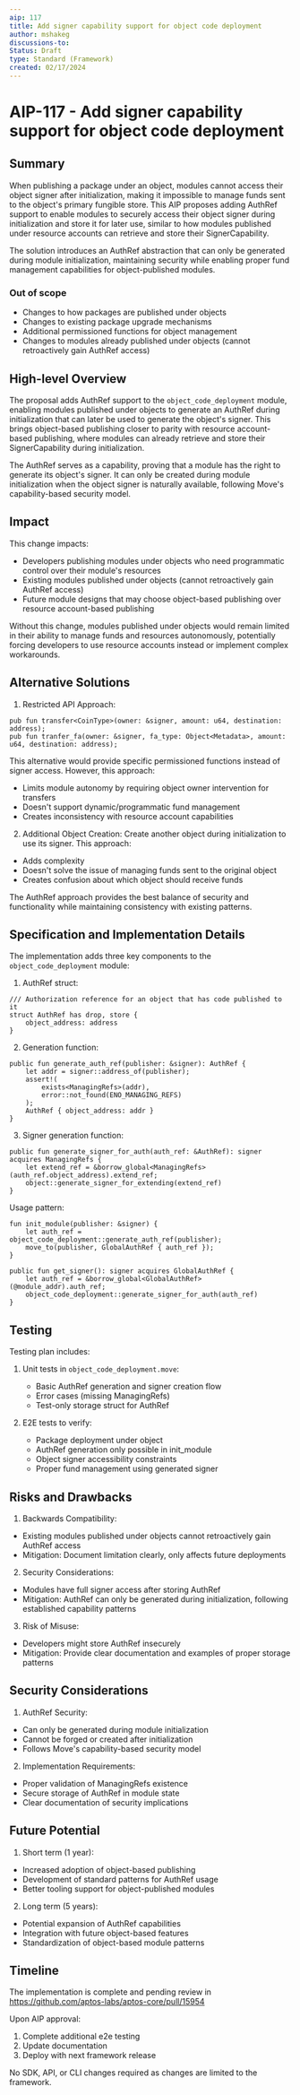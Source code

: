 ```yaml
---
aip: 117
title: Add signer capability support for object code deployment
author: mshakeg
discussions-to:
Status: Draft
type: Standard (Framework)
created: 02/17/2024
---
```


# AIP-117 - Add signer capability support for object code deployment

## Summary

When publishing a package under an object, modules cannot access their object signer after initialization, making it impossible to manage funds sent to the object's primary fungible store. This AIP proposes adding AuthRef support to enable modules to securely access their object signer during initialization and store it for later use, similar to how modules published under resource accounts can retrieve and store their SignerCapability.

The solution introduces an AuthRef abstraction that can only be generated during module initialization, maintaining security while enabling proper fund management capabilities for object-published modules.

### Out of scope

- Changes to how packages are published under objects
- Changes to existing package upgrade mechanisms
- Additional permissioned functions for object management
- Changes to modules already published under objects (cannot retroactively gain AuthRef access)

## High-level Overview

The proposal adds AuthRef support to the `object_code_deployment` module, enabling modules published under objects to generate an AuthRef during initialization that can later be used to generate the object's signer. This brings object-based publishing closer to parity with resource account-based publishing, where modules can already retrieve and store their SignerCapability during initialization.

The AuthRef serves as a capability, proving that a module has the right to generate its object's signer. It can only be created during module initialization when the object signer is naturally available, following Move's capability-based security model.

## Impact

This change impacts:
- Developers publishing modules under objects who need programmatic control over their module's resources
- Existing modules published under objects (cannot retroactively gain AuthRef access)
- Future module designs that may choose object-based publishing over resource account-based publishing

Without this change, modules published under objects would remain limited in their ability to manage funds and resources autonomously, potentially forcing developers to use resource accounts instead or implement complex workarounds.

## Alternative Solutions

1. Restricted API Approach:
```move
pub fun transfer<CoinType>(owner: &signer, amount: u64, destination: address);
pub fun tranfer_fa(owner: &signer, fa_type: Object<Metadata>, amount: u64, destination: address);
```
This alternative would provide specific permissioned functions instead of signer access. However, this approach:
- Limits module autonomy by requiring object owner intervention for transfers
- Doesn't support dynamic/programmatic fund management
- Creates inconsistency with resource account capabilities

2. Additional Object Creation:
Create another object during initialization to use its signer. This approach:
- Adds complexity
- Doesn't solve the issue of managing funds sent to the original object
- Creates confusion about which object should receive funds

The AuthRef approach provides the best balance of security and functionality while maintaining consistency with existing patterns.

## Specification and Implementation Details

The implementation adds three key components to the `object_code_deployment` module:

1. AuthRef struct:
```move
/// Authorization reference for an object that has code published to it
struct AuthRef has drop, store {
    object_address: address
}
```

2. Generation function:
```move
public fun generate_auth_ref(publisher: &signer): AuthRef {
    let addr = signer::address_of(publisher);
    assert!(
        exists<ManagingRefs>(addr),
        error::not_found(ENO_MANAGING_REFS)
    );
    AuthRef { object_address: addr }
}
```

3. Signer generation function:
```move
public fun generate_signer_for_auth(auth_ref: &AuthRef): signer acquires ManagingRefs {
    let extend_ref = &borrow_global<ManagingRefs>(auth_ref.object_address).extend_ref;
    object::generate_signer_for_extending(extend_ref)
}
```

Usage pattern:
```move
fun init_module(publisher: &signer) {
    let auth_ref = object_code_deployment::generate_auth_ref(publisher);
    move_to(publisher, GlobalAuthRef { auth_ref });
}

public fun get_signer(): signer acquires GlobalAuthRef {
    let auth_ref = &borrow_global<GlobalAuthRef>(@module_addr).auth_ref;
    object_code_deployment::generate_signer_for_auth(auth_ref)
}
```

## Testing

Testing plan includes:
1. Unit tests in `object_code_deployment.move`:
   - Basic AuthRef generation and signer creation flow
   - Error cases (missing ManagingRefs)
   - Test-only storage struct for AuthRef

2. E2E tests to verify:
   - Package deployment under object
   - AuthRef generation only possible in init_module
   - Object signer accessibility constraints
   - Proper fund management using generated signer

## Risks and Drawbacks

1. Backwards Compatibility:
- Existing modules published under objects cannot retroactively gain AuthRef access
- Mitigation: Document limitation clearly, only affects future deployments

2. Security Considerations:
- Modules have full signer access after storing AuthRef
- Mitigation: AuthRef can only be generated during initialization, following established capability patterns

3. Risk of Misuse:
- Developers might store AuthRef insecurely
- Mitigation: Provide clear documentation and examples of proper storage patterns

## Security Considerations

1. AuthRef Security:
- Can only be generated during module initialization
- Cannot be forged or created after initialization
- Follows Move's capability-based security model

2. Implementation Requirements:
- Proper validation of ManagingRefs existence
- Secure storage of AuthRef in module state
- Clear documentation of security implications

## Future Potential

1. Short term (1 year):
- Increased adoption of object-based publishing
- Development of standard patterns for AuthRef usage
- Better tooling support for object-published modules

2. Long term (5 years):
- Potential expansion of AuthRef capabilities
- Integration with future object-based features
- Standardization of object-based module patterns

## Timeline

The implementation is complete and pending review in https://github.com/aptos-labs/aptos-core/pull/15954

Upon AIP approval:
1. Complete additional e2e testing
2. Update documentation
3. Deploy with next framework release

No SDK, API, or CLI changes required as changes are limited to the framework.

<!-- Auto-update: 2025-10-06T12:10:20.098975 -->
